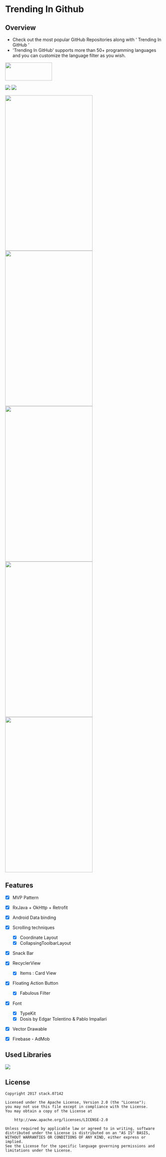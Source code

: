 # Trending In Github

## Overview
- Check out the most popular GitHub Repositories along with ‘ Trending In GitHub ’
- 'Trending In GitHub' supports more than 50+ programming languages and you can customize the language filter as you wish.

<a href="https://play.google.com/store/apps/details?id=io.github.stack07142.trendingingithub" > <img src="./img/google-play-badge.png" width="150" height="58"></a>

![](https://dl.dropboxusercontent.com/s/q9tnl7ze7lnvsgs/50B53852-F12D-4E95-AC33-D42786E9AD12-749-00028DCCFF47721C.gif?dl=0)
![](https://dl.dropboxusercontent.com/s/d14rhkizh66ue7u/5CD141B3-45E8-4F78-B52F-9D9E9EE9B4CF-749-00028DD89CA64517.gif?dl=0)

<img src="./img/Screenshot_1501901558.png" width="280" height="498"> <img src="./img/Screenshot_1501901571.png" width="280" height="498">
<img src="./img/Screenshot_1501901658.png" width="280" height="498"> <img src="./img/Screenshot_1501901578.png" width="280" height="498">
<img src="./img/Screenshot_1501901589.png" width="280" height="498">

## Features
- [x] MVP Pattern
- [x] RxJava + OkHttp + Retrofit
- [x] Android Data binding
- [x] Scrolling techniques
    - [x] Coordinate Layout
    - [X] CollapsingToolbarLayout
- [x] Snack Bar
- [x] RecyclerView
    - [x] Items : Card View
- [x] Floating Action Button
    - [x] Fabulous Filter
- [x] Font
    - [x] TypeKit
    - [x] Dosis by Edgar Tolentino & Pablo Impallari
- [x] Vector Drawable
- [x] Firebase - AdMob


## Used Libraries

![](/img/usedlibraries.png)


## License
```
Copyright 2017 stack.07142

Licensed under the Apache License, Version 2.0 (the "License");
you may not use this file except in compliance with the License.
You may obtain a copy of the License at

    http://www.apache.org/licenses/LICENSE-2.0

Unless required by applicable law or agreed to in writing, software
distributed under the License is distributed on an "AS IS" BASIS,
WITHOUT WARRANTIES OR CONDITIONS OF ANY KIND, either express or implied.
See the License for the specific language governing permissions and
limitations under the License.
```
